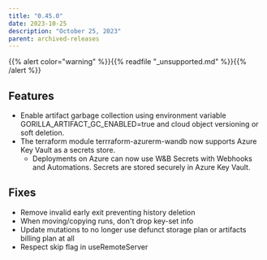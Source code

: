 ```yaml
---
title: "0.45.0"
date: 2023-10-25
description: "October 25, 2023"
parent: archived-releases
---
```


{{% alert color="warning" %}}{{% readfile "_unsupported.md" %}}{{% /alert %}}

## Features

* Enable artifact garbage collection using environment variable GORILLA_ARTIFACT_GC_ENABLED=true and cloud object versioning or soft deletion.
* The terraform module terrraform-azurerm-wandb now supports Azure Key Vault as a secrets store. 
  * Deployments on Azure can now use W&B Secrets with Webhooks and Automations. Secrets are stored securely in Azure Key Vault.

## Fixes

* Remove invalid early exit preventing history deletion
* When moving/copying runs, don't drop key-set info
* Update mutations to no longer use defunct storage plan or artifacts billing plan at all
* Respect skip flag in useRemoteServer
